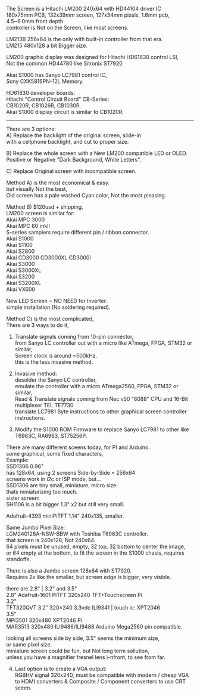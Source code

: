 The Screen is a Hitachi LM200 240x64 with HD44104 driver IC</br>
180x75mm PCB, 132x39mm screen, 127x34mm pixels, 1.6mm pcb, 4.5~6.0mm front depth </br>
controller is Not on the Screen, like most screens. </br>

LM213B 256x64 is the only with built-in controller from that era. </br>
LM215 480x128 a bit Bigger size. </br>

LM200 graphic display was designed for Hitachi HD61830 control LSI, </br>
Not the common HD44780 like Sitronix ST7920 </br>

Akai S1000 has Sanyo LC7981 control IC, </br>
Sony CXK5816PN-12L Memory.</br>

HD61830 developer boards: </br>
Hitachi "Control Circuit Board" CB-Series:  </br>
CB1020R, CB1026R, CB1030R. </br>
Akai S1000 display circuit is similar to CB1020R. </br>

------

There are 3 options: </br>
A) Replace the backlight of the original screen, slide-in </br>
with a cellphone backlight, and cut to proper size. </br>

B) Replace the whole screen with a New LM200 compatible LED or OLED. </br>
Positive or Negative "Dark Background, White Letters". </br>

C) Replace Original screen with incompatible screen. </br>

Method A) is the most economical & easy. </br>
but visually Not the best, </br>
Old screen has a pale washed Cyan color, Not the most pleasing. </br>

Method B) $120usd + shipping. </br>
LM200 screen is similar for: </br>
Akai MPC 3000 </br>
Akai MPC 60 mkII </br>
S-series samplers require different pin / ribbon connector.  </br>
Akai S1000 </br>
Akai S1100 </br>
Akai S2800 </br>
Akai CD3000 CD3000XL CD3000i </br>
Akai S3000 </br>
Akai S3000XL </br>
Akai S3200 </br>
Akai S3200XL </br>
Akai VX600 </br>

New LED Screen = NO NEED for Inverter. </br>
simple installation (No soldering required). </br>

Method C) is the most complicated, </br>
There are 3 ways to do it, </br>
1. Translate signals coming from 10-pin connector,</br>
from Sanyo LC controller out with a micro like ATmega, FPGA, STM32 or similar, </br>
Screen clock is around ~500kHz. </br>
this is the less invasive method. </br>

2. Invasive method: </br>
desolder the Sanyo LC controller, </br>
emulate the controller with a micro ATmega2560, FPGA, STM32 or similar, </br>
Read & Translate signals coming from Nec v50 "8088" CPU and 16-Bit multiplexer TEL TE7730 </br>
translate LC7981 Byte instructions to other graphical screen controller instructions. </br>

3. Modify the S1000 ROM Firmware to replace Sanyo LC7981 to other like T6963C, RA6963, ST75256P. </br>

There are many different sceens today, for PI and Arduino. </br>
some graphical, some fixed characters, </br>
Example: </br>
SSD1306 0.96" </br>
has 128x64, using 2 screens Side-by-Side = 256x64 </br>
screens work in i2c or ISP mode, but... </br>
SSD1306 are tiny small, miniature, micro size. </br>
thats miniaturizing too much. </br>
sister screen: </br>
SH1106 is a bit bigger 1.3" x2 but still very small. </br>

Adafruit-4393 miniPiTFT 1.14" 240x135, smaller.  </br>

Same Jumbo Pixel Size: </br>
LGM240128A-NSW-BBW with Toshiba T6963C controller. </br>
that screen is 240x128, Not 240x64. </br>
64 pixels must be unused, empty, 32 top, 32 bottom to center the image, </br>
or 64 empty at the bottom, to fit the screen in the S1000 chasis, requires standoffs. </br>

There is also a Jumbo screen 128x64 with ST7920. </br>
Requires 2x like the smaller, but screen edge is bigger, very visible. </br>

there are 2.8" | 3.2" and 3.5" </br>
2.8" Adafruit-1601 PiTFT 320x240 TFT+Touchscreen Pi </br>
3.2" </br>
TFT320QVT 3.2″ 320×240 3.3vdc ILI9341 | touch ic: XPT2046 </br>
3.5" </br>
MPI3501 320x480 XPT2046 Pi </br>
MAR3513 320x480 ILI9486/ILI9488 Arduino Mega2560 pin compatible. </br>

looking all screens side by side, 3.5" seems the minimum size, </br>
or same pixel size. </br>
miniature screen could be fun, but Not long term sollution, </br>
unless you have a magnifier fresnel lens i-nfront, to see from far. </br>

4. Last option is to create a VGA output: </br>
RGBHV signal 320x240, must be compatible with modern / cheap VGA to HDMI converters & Composite / Component converters to use CRT sceen. </br>
